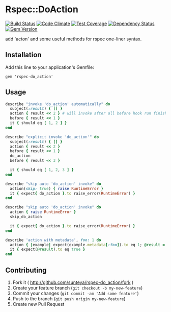 # Rspec::DoAction

[![Build Status](https://travis-ci.org/sunteya/rspec-do_action.png?branch=master)](https://travis-ci.org/sunteya/rspec-do_action)
[![Code Climate](https://codeclimate.com/github/sunteya/rspec-do_action/badges/gpa.svg)](https://codeclimate.com/github/sunteya/rspec-do_action)
[![Test Coverage](https://codeclimate.com/github/sunteya/rspec-do_action/badges/coverage.svg)](https://codeclimate.com/github/sunteya/rspec-do_action)
[![Dependency Status](https://gemnasium.com/sunteya/rspec-do_action.png)](https://gemnasium.com/sunteya/rspec-do_action)
[![Gem Version](https://badge.fury.io/rb/rspec-do_action.png)](http://badge.fury.io/rb/rspec-do_action)

add 'acton' and some useful methods for rspec one-liner syntax.

## Installation

Add this line to your application's Gemfile:

    gem 'rspec-do_action'

## Usage

```ruby
describe "invoke 'do_action' automatically" do
  subject(:result) { [] }
  action { result << 2 } # will invoke after all before hook run finished
  before { result << 1 }
  it { should eq [ 1, 2 ] }
end

describe "explicit invoke 'do_action'" do
  subject(:result) { [] }
  action { result << 2 }
  before { result << 1 }
  do_action
  before { result << 3 }

  it { should eq [ 1, 2, 3 ] }
end

describe "skip auto 'do_action' invoke" do
  action(skip: true) { raise RuntimeError }
  it { expect{ do_action }.to raise_error(RuntimeError) }
end

describe "skip auto 'do_action' invoke" do
  action { raise RuntimeError }
  skip_do_action

  it { expect{ do_action }.to raise_error(RuntimeError) }
end

describe 'action with metadata', foo: 1 do
  action { |example| expect(example.metadata[:foo]).to eq 1; @result = true }
  it { expect(@result).to eq true }
end
```

## Contributing

1. Fork it ( http://github.com/sunteya/rspec-do_action/fork )
2. Create your feature branch (`git checkout -b my-new-feature`)
3. Commit your changes (`git commit -am 'Add some feature'`)
4. Push to the branch (`git push origin my-new-feature`)
5. Create new Pull Request
